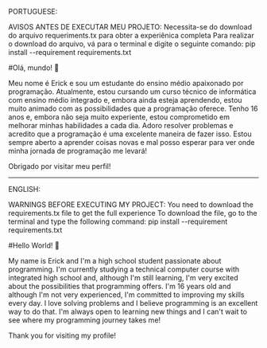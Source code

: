 PORTUGUESE:

AVISOS ANTES DE EXECUTAR MEU PROJETO:
Necessita-se do download do arquivo requeriments.tx para obter a experiênica completa
Para realizar o download do arquivo, vá para o terminal e digite o seguinte comando: pip install --requirement requirements.txt

#Olá, mundo! 👋

Meu nome é Erick e sou um estudante do ensino médio apaixonado por programação. Atualmente, estou cursando um curso técnico de informática com ensino médio integrado e, embora ainda esteja aprendendo, estou muito animado com as possibilidades que a programação oferece. Tenho 16 anos e, embora não seja muito experiente, estou comprometido em melhorar minhas habilidades a cada dia. Adoro resolver problemas e acredito que a programação é uma excelente maneira de fazer isso. Estou sempre aberto a aprender coisas novas e mal posso esperar para ver onde minha jornada de programação me levará!

Obrigado por visitar meu perfil!

--------------------------------------------------------------------------------------------------------------------------------------------------------------
ENGLISH:

WARNINGS BEFORE EXECUTING MY PROJECT:
You need to download the requirements.tx file to get the full experience
To download the file, go to the terminal and type the following command: pip install --requirement requirements.txt

#Hello World! 👋

My name is Erick and I'm a high school student passionate about programming. I'm currently studying a technical computer course with integrated high school and, although I'm still learning, I'm very excited about the possibilities that programming offers. I'm 16 years old and although I'm not very experienced, I'm committed to improving my skills every day. I love solving problems and I believe programming is an excellent way to do that. I'm always open to learning new things and I can't wait to see where my programming journey takes me!

Thank you for visiting my profile!
